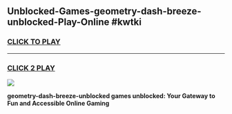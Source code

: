 
## Unblocked-Games-geometry-dash-breeze-unblocked-Play-Online #kwtki
<h3>
<a href="https://news.freeplayer.one?title=geometry-dash-breeze-unblocked&ref=3">CLICK TO PLAY</a></h3>
<hr>

<h3>
<a href="https://news.freeplayer.one?title=geometry-dash-breeze-unblocked&ref=3">CLICK 2 PLAY</a>
  
</h3>

<a href="https://news.freeplayer.one?title=geometry-dash-breeze-unblocked&ref=3"><img src="https://clearcache.store/games.png"></a>


**geometry-dash-breeze-unblocked games unblocked: Your Gateway to Fun and Accessible Online Gaming**
